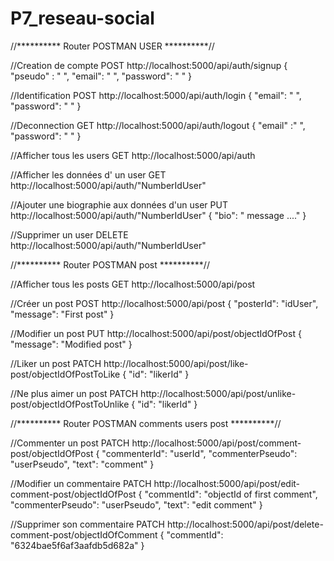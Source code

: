 # P7_reseau-social

//********** Router POSTMAN USER **********//

//Creation de compte
POST    http://localhost:5000/api/auth/signup
    {
        "pseudo" : "   ",
        "email": "   ",
        "password": "   "
    }

//Identification
POST    http://localhost:5000/api/auth/login
    {
        "email": "   ",
        "password": "   "
    }

//Deconnection
GET     http://localhost:5000/api/auth/logout
    {
        "email" :"   ",
        "password": "   "
    }

//Afficher tous les users
GET     http://localhost:5000/api/auth

//Afficher les données d' un user 
GET     http://localhost:5000/api/auth/"NumberIdUser"

//Ajouter une biographie aux données d'un user
PUT     http://localhost:5000/api/auth/"NumberIdUser"
    {
        "bio": " message ...."
    }

//Supprimer un user
DELETE     http://localhost:5000/api/auth/"NumberIdUser"



//********** Router POSTMAN post **********//

//Afficher tous les posts
GET     http://localhost:5000/api/post

//Créer un post
POST    http://localhost:5000/api/post
    { 
        "posterId": "idUser",
        "message": "First post"
    }

//Modifier un post
PUT     http://localhost:5000/api/post/objectIdOfPost
    { 
        "message": "Modified post"
    }

//Liker un post
PATCH   http://localhost:5000/api/post/like-post/objectIdOfPostToLike
    { 
        "id": "likerId"
    }

//Ne plus aimer un post
PATCH   http://localhost:5000/api/post/unlike-post/objectIdOfPostToUnlike
    { 
        "id": "likerId"
    }

//********** Router POSTMAN comments users post **********//

//Commenter un post
PATCH   http://localhost:5000/api/post/comment-post/objectIdOfPost
    { 
    "commenterId": "userId",
    "commenterPseudo": "userPseudo",
    "text": "comment"
    }

//Modifier un commentaire
PATCH   http://localhost:5000/api/post/edit-comment-post/objectIdOfPost
    { 
    "commentId": "objectId of first comment",
    "commenterPseudo": "userPseudo",
    "text": "edit comment"
    }

//Supprimer son commentaire
PATCH   http://localhost:5000/api/post/delete-comment-post/objectIdOfComment
    { 
    "commentId": "6324bae5f6af3aafdb5d682a"
    }